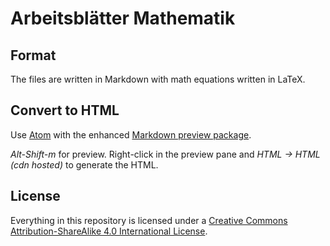 # Arbeitsblätter Mathematik

## Format

The files are written in Markdown with math equations written in LaTeX.

## Convert to HTML

Use [Atom](https://atom.io) with the enhanced [Markdown preview package](http://atom-packages.directory/package/markdown-preview-enhanced/).

*Alt-Shift-m* for preview. Right-click in the preview pane and *HTML -> HTML (cdn hosted)* to generate the HTML.

## License

Everything in this repository is licensed under a [Creative Commons Attribution-ShareAlike 4.0 International License](http://creativecommons.org/licenses/by-sa/4.0/).
